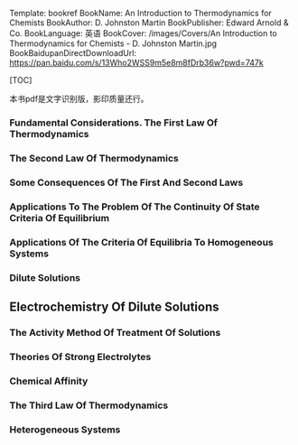 Template: bookref
BookName: An Introduction to Thermodynamics for Chemists
BookAuthor: D. Johnston Martin
BookPublisher: Edward Arnold & Co.
BookLanguage: 英语
BookCover: /images/Covers/An Introduction to Thermodynamics for Chemists - D. Johnston Martin.jpg
BookBaidupanDirectDownloadUrl: https://pan.baidu.com/s/13Who2WSS9m5e8m8fDrb36w?pwd=747k 


[TOC]

本书pdf是文字识别版，影印质量还行。

### Fundamental Considerations. The First Law Of Thermodynamics

### The Second Law Of Thermodynamics

### Some Consequences Of The First And Second Laws

### Applications To The Problem Of The Continuity Of State Criteria Of Equilibrium

### Applications Of The Criteria Of Equilibria To Homogeneous Systems

### Dilute Solutions

## Electrochemistry Of Dilute Solutions

### The Activity Method Of Treatment Of Solutions

### Theories Of Strong Electrolytes

### Chemical Affinity
### The Third Law Of Thermodynamics
### Heterogeneous Systems